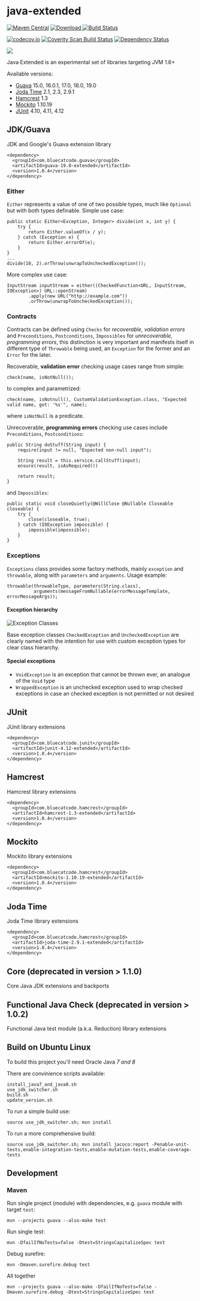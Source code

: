 
java-extended
==============
[![Maven Central](https://maven-badges.herokuapp.com/maven-central/com.bluecatcode.common/project/badge.svg)](https://maven-badges.herokuapp.com/maven-central/com.bluecatcode.common/project/)
[![Download](https://api.bintray.com/packages/pawelprazak/maven/java-extended/images/download.svg) ](https://bintray.com/pawelprazak/maven/java-extended/_latestVersion)
[![Build Status](https://travis-ci.org/pawelprazak/java-extended.svg?branch=master)](https://travis-ci.org/pawelprazak/java-extended)

[![codecov.io](https://codecov.io/github/pawelprazak/java-extended/coverage.svg?branch=master)](https://codecov.io/github/pawelprazak/java-extended?branch=master)
[![Coverity Scan Build Status](https://scan.coverity.com/projects/7212/badge.svg)](https://scan.coverity.com/projects/pawelprazak-java-extended)
[![Dependency Status](https://www.versioneye.com/user/projects/5534f70f050e7cfd3100008b/badge.svg?style=flat)](https://www.versioneye.com/user/projects/5534f70f050e7cfd3100008b)

[![][license img]][license]

Java Extended is an experimental set of libraries targeting JVM 1.6+

Available versions:

- [Guava](#jdkguava) 15.0, 16.0.1, 17.0, 18.0, 19.0
- [Joda Time](#java-time) 2.1, 2.3, 2.9.1
- [Hamcrest](#hamcrest) 1.3
- [Mockito](#mockito) 1.10.19
- [JUnit](#junit) 4.10, 4.11, 4.12

JDK/Guava
----------
JDK and Google's Guava extension library

    <dependency>
      <groupId>com.bluecatcode.guava</groupId>
      <artifactId>guava-19.0-extended</artifactId>
      <version>1.0.4</version>
    </dependency>

### Either
`Either` represents a value of one of two possible types, much like `Optional` but with both types definable.
Simple use case:

    public static Either<Exception, Integer> divide(int x, int y) {
        try {
            return Either.valueOf(x / y);
        } catch (Exception e) {
            return Either.errorOf(e);
        }
    }
    ...
    divide(10, 2).orThrow(unwrapToUncheckedException());

More complex use case:

    InputStream inputStream = either((CheckedFunction<URL, InputStream, IOException>) URL::openStream)
            .apply(new URL("http://example.com"))
            .orThrow(unwrapToUncheckedException());

### Contracts
Contracts can be defined using `Checks` for _recoverable, validation errors_ and `Preconditions`, `Postconditions`, `Impossibles`
for _unrecoverable, programming errors_, this distinction is very important and manifests itself in different
type of `Throwable` being used, an `Exception` for the former and an `Error` for the later.

Recoverable, __validation error__ checking usage cases range from simple:

    check(name, isNotNull());

to complex and parametrized:

    check(name, isNotnull(), CustomValidationException.class, "Expected valid name, got: '%s'", name);

where `isNotNull` is a predicate.

Unrecoverable, __programming errors__ checking use cases include `Preconditions`, `Postconditions`:

    public String doStuff(String input) {
        require(input != null, "Expected non-null input");

        String result = this.service.callStuff(input);
        ensure(result, isAsRequired())

        return result;
    }

and `Impossibles`:

    public static void closeQuietly(@WillClose @Nullable Closeable closeable) {
        try {
            close(closeable, true);
        } catch (IOException impossible) {
            impossible(impossible);
        }
    }

### Exceptions
`Exceptions` class provides some factory methods, mainly `exception` and `throwable`, along with `parameters` and `arguments`.
Usage example:

    throwable(throwableType, parameters(String.class),
              arguments(messageFromNullable(errorMessageTemplate, errorMessageArgs));

#### Exception hierarchy
![Exception Classes](doc/img/java-exceptions-diagram.png "Core Exceptions")

Base exception classes `CheckedException` and `UncheckedException` are
clearly named with the intention for use with custom exception types for clear class hierarchy.

#### Special exceptions

- `VoidException` is an exception that cannot be thrown ever, an analogue of the `Void` type
- `WrappedException` is an unchecked exception used to wrap checked exceptions
                     in case an checked exception is not permitted or not desired

JUnit
-----
JUnit library extensions

    <dependency>
      <groupId>com.bluecatcode.junit</groupId>
      <artifactId>junit-4.12-extended</artifactId>
      <version>1.0.4</version>
    </dependency>

Hamcrest
--------
Hamcrest library extensions

    <dependency>
      <groupId>com.bluecatcode.hamcrest</groupId>
      <artifactId>hamcrest-1.3-extended</artifactId>
      <version>1.0.4</version>
    </dependency>

Mockito
---------
Mockito library extensions

    <dependency>
      <groupId>com.bluecatcode.hamcrest</groupId>
      <artifactId>mockito-1.10.19-extended</artifactId>
      <version>1.0.4</version>
    </dependency>

Joda Time
---------
Joda Time library extensions

    <dependency>
      <groupId>com.bluecatcode.hamcrest</groupId>
      <artifactId>joda-time-2.9.1-extended</artifactId>
      <version>1.0.4</version>
    </dependency>

Core (deprecated in version > 1.1.0)
------------------------------------
Core Java JDK extensions and backports

Functional Java Check (deprecated in version > 1.0.2)
-----------------------------------------------------
Functional Java test module (a.k.a. Reduction) library extensions

Build on Ubuntu Linux
---------------------

To build this project you'll need Oracle Java *7 and 8*

There are convinience scripts available:

    install_java7_and_java8.sh
    use_jdk_switcher.sh
    build.sh
    update_version.sh

To run a simple build use:

    source use_jdk_switcher.sh; mvn install

To run a more comprehensive build:

    source use_jdk_switcher.sh; mvn install jacoco:report -Penable-unit-tests,enable-integration-tests,enable-mutation-tests,enable-coverage-tests

Development
-----------

### Maven

Run single project (module) with dependencies, e.g. `guava` module with target `test`:

    mvn --projects guava --also-make test

Run single test:

    mvn -DfailIfNoTests=false -Dtest=StringsCapitalizeSpec test

Debug surefire:

    mvn -Dmaven.surefire.debug test

All together

    mvn --projects guava --also-make -DfailIfNoTests=false -Dmaven.surefire.debug -Dtest=StringsCapitalizeSpec test

[license]:LICENSE
[license img]:https://img.shields.io/badge/license-Apache--2.0-blue.svg
